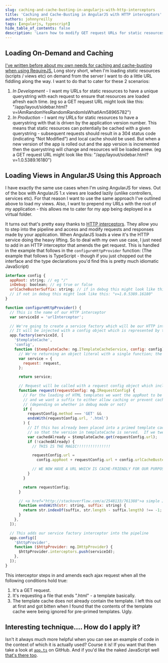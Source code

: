```yaml
---
slug: caching-and-cache-busting-in-angularjs-with-http-interceptors
title: 'Caching and Cache-Busting in AngularJS with HTTP interceptors'
authors: johnnyreilly
tags: [angularjs, typescript]
hide_table_of_contents: false
description: 'Learn how to modify GET request URLs for static resources and AngularJS views with HTTP interceptors using version numbers and unique querystrings.'
---
```


## Loading On-Demand and Caching

<!--truncate-->

[I've written before about my own needs for caching and cache-busting when using RequireJS.](../2014-03-05-caching-and-cache-busting-with-requirejs/index.md) Long story short, when I'm loading _static_ resources (scripts / views etc) on demand from the server I want to do a little URL fiddling along the way. I want to do that to cater for these 2 scenarios:

1. _In Development_ \- I want my URLs for static resources to have a unique querystring with each request to ensure that resources are loaded afresh each time. (eg so a GET request URL might look like this: "/app/layout/sidebar.html?v=IAmRandomYesRandomRandomIsWhatIAm58965782")
2. _In Production_ \- I want my URLs for static resources to have a querystring with that is driven by the application version number. This means that static resources can potentially be cached with a given querystring - subsequent requests should result in a 304 status code (indicating “Not Modified”) and local cache should be used. But when a new version of the app is rolled out and the app version is incremented then the querystring will change and resources will be loaded anew. (eg a GET request URL might look like this: "/app/layout/sidebar.html?v=1.0.5389.16180")

## Loading Views in AngularJS Using this Approach

I have exactly the same use cases when I'm using AngularJS for views. Out of the box with AngularJS 1.x views are loaded lazily (unlike controllers, services etc). For that reason I want to use the same approach I've outlined above to load my views. Also, I want to prepend my URLs with the root of my application - this allows me to cater for my app being deployed in a virtual folder.

It turns out that's pretty easy thanks to [HTTP interceptors](https://docs.angularjs.org/api/ng/service/$http#interceptors). They allow you to step into the pipeline and access and modify requests and responses made by your application. When AngularJS loads a view it's the HTTP service doing the heavy lifting. So to deal with my own use case, I just need to add in an HTTP interceptor that amends the get request. This is handled in the example that follows in the `configureHttpProvider` function: (The example that follows is TypeScript - though if you just chopped out the interface and the type declarations you'd find this is pretty much idiomatic JavaScript)

```js
interface config {
  appRoot: string; // eg "/"
  inDebug: boolean; // eg true or false
  urlCacheBusterSuffix: string; // if in debug this might look like this: "v=1412608547047",
  // if not in debug this might look like this: "v=1.0.5389.16180"
}

function configureHttpProvider() {
  // This is the name of our HTTP interceptor
  var serviceId = 'urlInterceptor';

  // We're going to create a service factory which will be our HTTP interceptor
  // It will be injected with a config object which is represented by the config interface above
  app.factory(serviceId, [
    '$templateCache',
    'config',
    function ($templateCache: ng.ITemplateCacheService, config: config) {
      // We're returning an object literal with a single function; the "request" function
      var service = {
        request: request,
      };

      return service;

      // Request will be called with a request config object which includes the URL which we will amend
      function request(requestConfig: ng.IRequestConfig) {
        // For the loading of HTML templates we want the appRoot to be prefixed to the path
        // and we want a suffix to either allow caching or prevent caching
        // (depending on whether in debug mode or not)
        if (
          requestConfig.method === 'GET' &&
          endsWith(requestConfig.url, '.html')
        ) {
          // If this has already been placed into a primed template cache then we should leave the URL as is
          // so that the version in templateCache is served.  If we tweak the URL then it will not be found
          var cachedAlready = $templateCache.get(requestConfig.url);
          if (!cachedAlready) {
            // THIS IS THE MAGIC!!!!!!!!!!!!!!!

            requestConfig.url =
              config.appRoot + requestConfig.url + config.urlCacheBusterSuffix;

            // WE NOW HAVE A URL WHICH IS CACHE-FRIENDLY FOR OUR PURPOSES - REJOICE!!!!!!!!!!!
          }
        }

        return requestConfig;
      }

      // <a href="http://stackoverflow.com/a/2548133/761388">a simple JavaScript string "endswith" implementation</a>
      function endsWith(str: string, suffix: string) {
        return str.indexOf(suffix, str.length - suffix.length) !== -1;
      }
    },
  ]);

  // This adds our service factory interceptor into the pipeline
  app.config([
    '$httpProvider',
    function ($httpProvider: ng.IHttpProvider) {
      $httpProvider.interceptors.push(serviceId);
    },
  ]);
}
```

This interceptor steps in and amends each ajax request when all the following conditions hold true:

1. It's a GET request.
2. It's requesting a file that ends ".html" - a template basically.
3. The template cache does not already contain the template. I left this out at first and got bitten when I found that the contents of the template cache were being ignored for pre-primed templates. Ugly.

## Interesting technique.... How do I apply it?

Isn't it always much more helpful when you can see an example of code in the context of which it is actually used? Course it is! If you want that then take a look at [`app.ts`](https://github.com/johnnyreilly/Proverb/blob/master/Proverb.Web/app/app.ts) on GitHub. And if you'd like the naked JavaScript well [that's there too](https://github.com/johnnyreilly/Proverb/blob/master/Proverb.Web/app/app.js).
